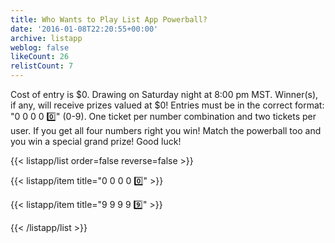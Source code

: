 ```yaml
---
title: Who Wants to Play List App Powerball?
date: '2016-01-08T22:20:55+00:00'
archive: listapp
weblog: false
likeCount: 26
relistCount: 7
---
```


Cost of entry is $0. Drawing on Saturday night at 8:00 pm MST. Winner(s), if any, will receive prizes valued at $0! Entries must be in the correct format: "0 0 0 0 0️⃣" (0-9). One ticket per number combination and two tickets per user. If you get all four numbers right you win! Match the powerball too and you win a special grand prize! Good luck!

<!--more-->

{{< listapp/list order=false reverse=false >}}

   {{< listapp/item title="0 0 0 0 0️⃣" >}}

   {{< listapp/item title="9 9 9 9 9️⃣" >}}

{{< /listapp/list >}}
